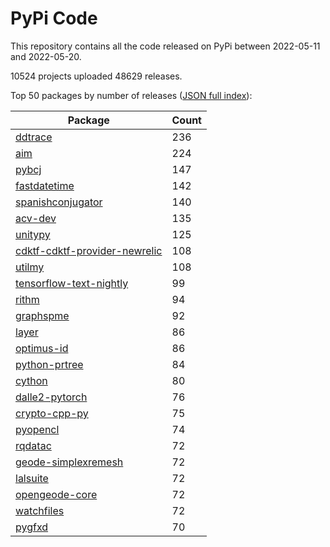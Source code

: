 # PyPi Code

This repository contains all the code released on PyPi between 2022-05-11 and 2022-05-20.

10524 projects uploaded 48629 releases. 

Top 50 packages by number of releases ([JSON full index](./index.json)):

| Package   | Count |
|-----------|-------|
| [ddtrace](https://github.com/pypi-data/pypi-code-120/tree/import/ddtrace) | 236 |
| [aim](https://github.com/pypi-data/pypi-code-120/tree/import/aim) | 224 |
| [pybcj](https://github.com/pypi-data/pypi-code-120/tree/import/pybcj) | 147 |
| [fastdatetime](https://github.com/pypi-data/pypi-code-120/tree/import/fastdatetime) | 142 |
| [spanishconjugator](https://github.com/pypi-data/pypi-code-120/tree/import/spanishconjugator) | 140 |
| [acv-dev](https://github.com/pypi-data/pypi-code-120/tree/import/acv-dev) | 135 |
| [unitypy](https://github.com/pypi-data/pypi-code-120/tree/import/unitypy) | 125 |
| [cdktf-cdktf-provider-newrelic](https://github.com/pypi-data/pypi-code-120/tree/import/cdktf-cdktf-provider-newrelic) | 108 |
| [utilmy](https://github.com/pypi-data/pypi-code-120/tree/import/utilmy) | 108 |
| [tensorflow-text-nightly](https://github.com/pypi-data/pypi-code-120/tree/import/tensorflow-text-nightly) | 99 |
| [rithm](https://github.com/pypi-data/pypi-code-120/tree/import/rithm) | 94 |
| [graphspme](https://github.com/pypi-data/pypi-code-120/tree/import/graphspme) | 92 |
| [layer](https://github.com/pypi-data/pypi-code-120/tree/import/layer) | 86 |
| [optimus-id](https://github.com/pypi-data/pypi-code-120/tree/import/optimus-id) | 86 |
| [python-prtree](https://github.com/pypi-data/pypi-code-120/tree/import/python-prtree) | 84 |
| [cython](https://github.com/pypi-data/pypi-code-120/tree/import/cython) | 80 |
| [dalle2-pytorch](https://github.com/pypi-data/pypi-code-120/tree/import/dalle2-pytorch) | 76 |
| [crypto-cpp-py](https://github.com/pypi-data/pypi-code-120/tree/import/crypto-cpp-py) | 75 |
| [pyopencl](https://github.com/pypi-data/pypi-code-120/tree/import/pyopencl) | 74 |
| [rqdatac](https://github.com/pypi-data/pypi-code-120/tree/import/rqdatac) | 72 |
| [geode-simplexremesh](https://github.com/pypi-data/pypi-code-120/tree/import/geode-simplexremesh) | 72 |
| [lalsuite](https://github.com/pypi-data/pypi-code-120/tree/import/lalsuite) | 72 |
| [opengeode-core](https://github.com/pypi-data/pypi-code-120/tree/import/opengeode-core) | 72 |
| [watchfiles](https://github.com/pypi-data/pypi-code-120/tree/import/watchfiles) | 72 |
| [pygfxd](https://github.com/pypi-data/pypi-code-120/tree/import/pygfxd) | 70 |
